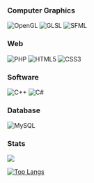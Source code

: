 ### Computer Graphics
![OpenGL](https://img.shields.io/badge/OpenGL-%23FFFFFF.svg?style=for-the-badge&logo=opengl)
![GLSL](https://img.shields.io/badge/-GLSL-blue?style=for-the-badge)
![SFML](https://img.shields.io/badge/-SFML-white?style=for-the-badge&logo=sfml)

### Web
![PHP](https://img.shields.io/badge/php-%23777BB4.svg?style=for-the-badge&logo=php&logoColor=white)
![HTML5](https://img.shields.io/badge/html5-%23E34F26.svg?style=for-the-badge&logo=html5&logoColor=white)
![CSS3](https://img.shields.io/badge/css3-%231572B6.svg?style=for-the-badge&logo=css3&logoColor=white)

### Software
![C++](https://img.shields.io/badge/c++-%2300599C.svg?style=for-the-badge&logo=c%2B%2B&logoColor=white)
![C#](https://img.shields.io/badge/c%23-%23239120.svg?style=for-the-badge&logo=c-sharp&logoColor=white)

### Database
![MySQL](https://img.shields.io/badge/mysql-%2300f.svg?style=for-the-badge&logo=mysql&logoColor=white)

### Stats
![](https://komarev.com/ghpvc/?username=KendySong&label=Profile+Views&style=for-the-badge)

[![Top Langs](https://github-readme-stats.vercel.app/api/top-langs/?username=KendySong&layout=compact)](https://github.com/anuraghazra/github-readme-stats)
